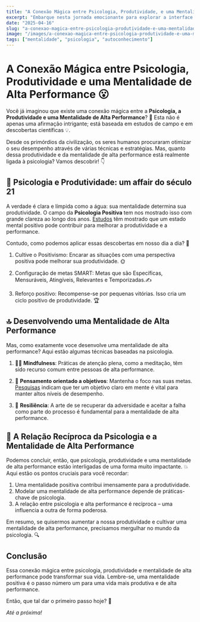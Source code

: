 ```yaml
---
title: "A Conexão Mágica entre Psicologia, Produtividade, e uma Mentalidade de Alta Performance"
excerpt: "Embarque nesta jornada emocionante para explorar a interface entre psicologia, produtividade e mentalidade de alta performance. Aprenda novas táticas e abraçe uma vida mas próspera e realizada."
date: "2025-04-16"
slug: "a-conexao-magica-entre-psicologia-produtividade-e-uma-mentalidade-de-alta-performance"
image: "/images/a-conexao-magica-entre-psicologia-produtividade-e-uma-mentalidade-de-alta-performance.webp"
tags: ["mentalidade", "psicologia", "autoconhecimento"]
---
```


# A Conexão Mágica entre Psicologia, Produtividade e uma Mentalidade de Alta Performance 😮

Você já imaginou que existe uma conexão mágica entre a **Psicologia, a Produtividade e uma Mentalidade de Alta Performance**? 👀 Esta não é apenas uma afirmação intrigante; está baseada em estudos de campo e em descobertas científicas 💡. 

Desde os primórdios da civilização, os seres humanos procuraram otimizar o seu desempenho através de várias técnicas e estratégias. Mas, quanto dessa produtividade e da mentalidade de alta performance está realmente ligada à psicologia? Vamos descobrir! 👇

## 🎯 Psicologia e Produtividade: um affair do século 21 

A verdade é clara e límpida como a água: sua mentalidade determina sua produtividade. O campo da **Psicologia Positiva** tem nos mostrado isso com grande clareza ao longo dos anos. [Estudos](https://www.ncbi.nlm.nih.gov/pmc/articles/PMC3158730/) têm mostrado que um estado mental positivo pode contribuir para melhorar a produtividade e a performance. 

Contudo, como podemos aplicar essas descobertas em nosso dia a dia? 🤔

1. Cultive o Positivismo: Encarar as situações com uma perspectiva positiva pode melhorar sua produtividade. 🌞

2. Configuração de metas SMART: Metas que são Específicas, Mensuráveis, Atingíveis, Relevantes e Temporizadas.✍️

3. Reforço positivo: Recompense-se por pequenas vitórias. Isso cria um ciclo positivo de produtividade. 🏆

## 🔝 Desenvolvendo uma Mentalidade de Alta Performance 

Mas, como exatamente voce desenvolve uma mentalidade de alta performance? Aqui estão algumas técnicas baseadas na psicologia.

1. 🧘‍♂️ **Mindfulness**: Práticas de atenção plena, como a meditação, têm sido recurso comum entre pessoas de alta performance.
 
2. 🎯 **Pensamento orientado a objetivos**: Mantenha o foco nas suas metas. [Pesquisas](https://psycnet.apa.org/record/1985-24033-001) indicam que ter um objetivo claro em mente é vital para manter altos níveis de desempenho.
 
3. 🥇 **Resiliência**: A arte de se recuperar da adversidade e aceitar a falha como parte do processo é fundamental para a mentalidade de alta performance. 

## 🔄 A Relação Recíproca da Psicologia e a Mentalidade de Alta Performance 

Podemos concluir, então, que psicologia, produtividade e uma mentalidade de alta performance estão interligadas de uma forma muito impactante. 💥 Aqui estão os pontos cruciais para você recordar:

1. Uma mentalidade positiva contribui imensamente para a produtividade. 
2. Modelar uma mentalidade de alta performance depende de práticas-chave de psicologia.
3. A relação entre psicologia e alta performance é recíproca – uma influencia a outra de forma poderosa.

Em resumo, se quisermos aumentar a nossa produtividade e cultivar uma mentalidade de alta performance, precisamos mergulhar no mundo da psicologia. 🔍

## Conclusão 

Essa conexão mágica entre psicologia, produtividade e mentalidade de alta performance pode transformar sua vida. Lembre-se, uma mentalidade positiva é o passo número um para uma vida mais produtiva e de alta performance. 

Então, que tal dar o primeiro passo hoje? 🚀 

_Até a próxima!_